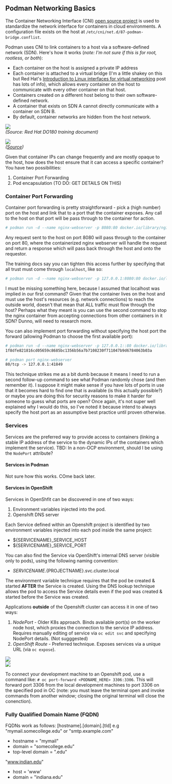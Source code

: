 ## Podman Networking Basics

The Container Networking Interface (CNI) [open source project](https://www.cncf.io/blog/2017/05/23/cncf-hosts-container-networking-interface-cni/) is used to standardize the network interface for containers in cloud environments. A configuration file exists on the host at `/etc/cni/net.d/87-podman-bridge.conflist`.

Podman uses CNI to link containers to a host via a software-defined network (SDN). Here's how it works (_note: I'm not sure if this is for root, rootless, or both_):
* Each container on the host is assigned a private IP address
* Each container is attached to a virtual bridge (I'm a little shakey on this but Red Hat's [Introduction to Linux interfaces for virtual networking](https://developers.redhat.com/blog/2018/10/22/introduction-to-linux-interfaces-for-virtual-networking/#bridge) post has lots of info), which allows every container on the host to communicate with every other container on that host.
* Containers created on a different host belong to their own software-defined network.
* A container that exists on SDN A cannot directly communicate with a container on SDN B.
* By default, container networks are hidden from the host network.

<img src="./img/PodmanNetworking.png"><br>
_(Source: Red Hat DO180 training document)_

<img src="./img/bridge.png"><br>
_([Source](https://developers.redhat.com/blog/2018/10/22/introduction-to-linux-interfaces-for-virtual-networking/#bridge))_

Given that container IPs can change frequently and are mostly opaque to the host, how does the host ensure that it can access a specific container? You have two possibilities:
1. Container Port Forwarding
1. Pod encapsulation (TO DO: GET DETAILS ON THIS)


### Container Port Forwarding
Container port forwarding is pretty straightforward - pick a (high number) port on the host and link that to a port that the container exposes. Any call to the host on that port will be pass through to the container for action.
```bash
# podman run -d --name nginx-webserver -p 8080:80 docker.io/library/nginx
```
Any request sent to the host on port 8080 will pass through to the container on port 80, where the containerized nginx webserver will handle the request and return a response which will pass back through the host and onto the requestor. 

The training docs say you can tighten this access further by specifying that all trust must come through `localhost`, like so:
```bash
# podman run -d --name nginx-webserver -p 127.0.0.1:8080:80 docker.io/library/nginx
```
I must be missing something here, because I assumed that localhost was implied in our first command? Given that the container lives on the host and must use the host's resources (e.g. network connections) to reach the outside world, doesn't that mean that ALL traffic must flow through the host? Perhaps what they meant is you can use the second command to stop the nginx container from accepting connections from other containers in it SDN? Dunno, will need to research more.

You can also implement port forwarding without specifying the host port the forward (allowing Podman to choose the first available port):
```bash
# podman run -d --name nginx-webserver -p 127.0.0.1::80 docker.io/library/nginx
1f8dfe821816cd05659c8685bc1356b56a7b7108230f711047b9d6784063b03a

# podman port nginx-webserver
80/tcp -> 127.0.0.1:41849
```
This technique strikes me as a bit dumb because it means I need to run a second follow-up command to see what Podman randomly chose (and then remember it). I suppose it might make sense if you have lots of ports in use that it becomes hard to find one that is available (is this actually possible?) or maybe you are doing this for security reasons to make it harder for someone to guess what ports are open? Once again, it's not super well explained why I would do this, so I've noted it because intend to always specify the host port as an assumptive best practice until proven otherwise.
 
### Services
Services are the preferred way to provide access to containers (linking a stable IP address of the service to the dynamic IPs of the containers which implement the service).
TBD: In a non-OCP environment, should I be using the `NodePort` attribute?

#### Services in Podman
Not sure how this works. COme back later.

#### Services in OpenShift
Services in OpenShfit can be discovered in one of two ways:
1. Environment variables injected into the pod.
1. Openshift DNS server

Each Service defined within an Openshift project is identified by two environment variables injected into each pod inside the same project:
* ${SERVICENAME}_SERVICE_HOST
* ${SERVICENAME}_SERVICE_PORT

You can also find the Service via OpenShift's internal DNS server (visible only to pods), using the following naming convention:
* ${SERVICENAME}.${PROJECTNAME}.svc.cluster.local

The environment variable technique requires that the pod be created & started __AFTER__ the Service is created. Using the DNS lookup technique allows the pod to access the Service details even if the pod was created & started before the Service was created.

Applications __outside__ of the Openshift cluster can access it in one of two ways:
1. *NodePort* - Older K8s approach. Binds available port(s) on the worker node host, which proxies the connection to the service IP address. Requires manually editing of service via `oc edit svc` and specifying NodePort details. (Not sugggested)
1. *OpenShift Route* - Preferred technique. Exposes services via a unique URL (via `oc expose`).

<img src="./img/nodeport.png"><br>
<img src="./img/ocp_routes.png">

To connect your development machine to an Openshift pod, use a command like: `# oc port-forward <PODNAME_HERE> 3306:3306`. This will forward port 3306 from the local development machines to port 3306 on the specified pod in OC (note: you must leave the terminal open and invoke commands from another window; closing the original terminal will close the conenction).

### Fully Qualified Domain Name (FQDN)
FQDNs work as follows: [hostname].[domain].[tld]
e.g "mymail.somecollege.edu" or "smtp.example.com"

* hostname = "mymail"
* domain = "somecollege.edu"
* top-level domain = ".edu"

"www.indian.edu"
* host = 'www'
* domain = "indiana.edu"
